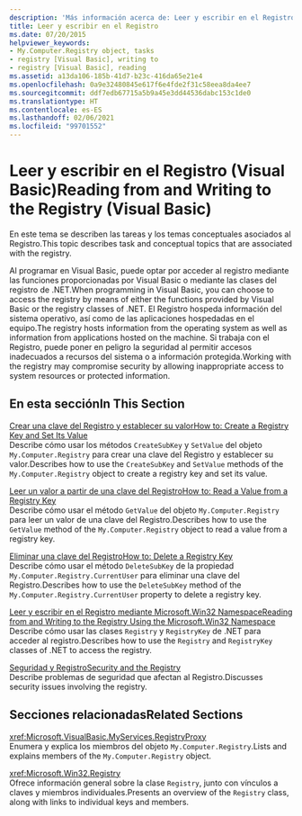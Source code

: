 ```yaml
---
description: 'Más información acerca de: Leer y escribir en el Registro (Visual Basic)'
title: Leer y escribir en el Registro
ms.date: 07/20/2015
helpviewer_keywords:
- My.Computer.Registry object, tasks
- registry [Visual Basic], writing to
- registry [Visual Basic], reading
ms.assetid: a13da106-185b-41d7-b23c-416da65e21e4
ms.openlocfilehash: 0a9e32480845e617f6e4fde2f31c58eea8da4ee7
ms.sourcegitcommit: ddf7edb67715a5b9a45e3dd44536dabc153c1de0
ms.translationtype: HT
ms.contentlocale: es-ES
ms.lasthandoff: 02/06/2021
ms.locfileid: "99701552"
---
```

# <a name="reading-from-and-writing-to-the-registry-visual-basic"></a><span data-ttu-id="1f22b-103">Leer y escribir en el Registro (Visual Basic)</span><span class="sxs-lookup"><span data-stu-id="1f22b-103">Reading from and Writing to the Registry (Visual Basic)</span></span>

<span data-ttu-id="1f22b-104">En este tema se describen las tareas y los temas conceptuales asociados al Registro.</span><span class="sxs-lookup"><span data-stu-id="1f22b-104">This topic describes task and conceptual topics that are associated with the registry.</span></span>  
  
 <span data-ttu-id="1f22b-105">Al programar en Visual Basic, puede optar por acceder al registro mediante las funciones proporcionadas por Visual Basic o mediante las clases del registro de .NET.</span><span class="sxs-lookup"><span data-stu-id="1f22b-105">When programming in Visual Basic, you can choose to access the registry by means of either the functions provided by Visual Basic or the registry classes of .NET.</span></span> <span data-ttu-id="1f22b-106">El Registro hospeda información del sistema operativo, así como de las aplicaciones hospedadas en el equipo.</span><span class="sxs-lookup"><span data-stu-id="1f22b-106">The registry hosts information from the operating system as well as information from applications hosted on the machine.</span></span> <span data-ttu-id="1f22b-107">Si trabaja con el Registro, puede poner en peligro la seguridad al permitir accesos inadecuados a recursos del sistema o a información protegida.</span><span class="sxs-lookup"><span data-stu-id="1f22b-107">Working with the registry may compromise security by allowing inappropriate access to system resources or protected information.</span></span>  
  
## <a name="in-this-section"></a><span data-ttu-id="1f22b-108">En esta sección</span><span class="sxs-lookup"><span data-stu-id="1f22b-108">In This Section</span></span>  

 [<span data-ttu-id="1f22b-109">Crear una clave del Registro y establecer su valor</span><span class="sxs-lookup"><span data-stu-id="1f22b-109">How to: Create a Registry Key and Set Its Value</span></span>](how-to-create-a-registry-key-and-set-its-value.md)  
 <span data-ttu-id="1f22b-110">Describe cómo usar los métodos `CreateSubKey` y `SetValue` del objeto `My.Computer.Registry` para crear una clave del Registro y establecer su valor.</span><span class="sxs-lookup"><span data-stu-id="1f22b-110">Describes how to use the `CreateSubKey` and `SetValue` methods of the `My.Computer.Registry` object to create a registry key and set its value.</span></span>  
  
 [<span data-ttu-id="1f22b-111">Leer un valor a partir de una clave del Registro</span><span class="sxs-lookup"><span data-stu-id="1f22b-111">How to: Read a Value from a Registry Key</span></span>](how-to-read-a-value-from-a-registry-key.md)  
 <span data-ttu-id="1f22b-112">Describe cómo usar el método `GetValue` del objeto `My.Computer.Registry` para leer un valor de una clave del Registro.</span><span class="sxs-lookup"><span data-stu-id="1f22b-112">Describes how to use the `GetValue` method of the `My.Computer.Registry` object to read a value from a registry key.</span></span>  
  
 [<span data-ttu-id="1f22b-113">Eliminar una clave del Registro</span><span class="sxs-lookup"><span data-stu-id="1f22b-113">How to: Delete a Registry Key</span></span>](how-to-delete-a-registry-key.md)  
 <span data-ttu-id="1f22b-114">Describe cómo usar el método `DeleteSubKey` de la propiedad `My.Computer.Registry.CurrentUser` para eliminar una clave del Registro.</span><span class="sxs-lookup"><span data-stu-id="1f22b-114">Describes how to use the `DeleteSubKey` method of the `My.Computer.Registry.CurrentUser` property to delete a registry key.</span></span>  
  
 [<span data-ttu-id="1f22b-115">Leer y escribir en el Registro mediante Microsoft.Win32 Namespace</span><span class="sxs-lookup"><span data-stu-id="1f22b-115">Reading from and Writing to the Registry Using the Microsoft.Win32 Namespace</span></span>](reading-from-and-writing-to-the-registry-using-the-microsoft-win32-namespace.md)  
 <span data-ttu-id="1f22b-116">Describe cómo usar las clases `Registry` y `RegistryKey` de .NET para acceder al registro.</span><span class="sxs-lookup"><span data-stu-id="1f22b-116">Describes how to use the `Registry` and `RegistryKey` classes of .NET to access the registry.</span></span>  
  
 [<span data-ttu-id="1f22b-117">Seguridad y Registro</span><span class="sxs-lookup"><span data-stu-id="1f22b-117">Security and the Registry</span></span>](security-and-the-registry.md)  
 <span data-ttu-id="1f22b-118">Describe problemas de seguridad que afectan al Registro.</span><span class="sxs-lookup"><span data-stu-id="1f22b-118">Discusses security issues involving the registry.</span></span>  
  
## <a name="related-sections"></a><span data-ttu-id="1f22b-119">Secciones relacionadas</span><span class="sxs-lookup"><span data-stu-id="1f22b-119">Related Sections</span></span>  

 <xref:Microsoft.VisualBasic.MyServices.RegistryProxy>  
 <span data-ttu-id="1f22b-120">Enumera y explica los miembros del objeto `My.Computer.Registry`.</span><span class="sxs-lookup"><span data-stu-id="1f22b-120">Lists and explains members of the `My.Computer.Registry` object.</span></span>  
  
 <xref:Microsoft.Win32.Registry>  
 <span data-ttu-id="1f22b-121">Ofrece información general sobre la clase `Registry`, junto con vínculos a claves y miembros individuales.</span><span class="sxs-lookup"><span data-stu-id="1f22b-121">Presents an overview of the `Registry` class, along with links to individual keys and members.</span></span>
